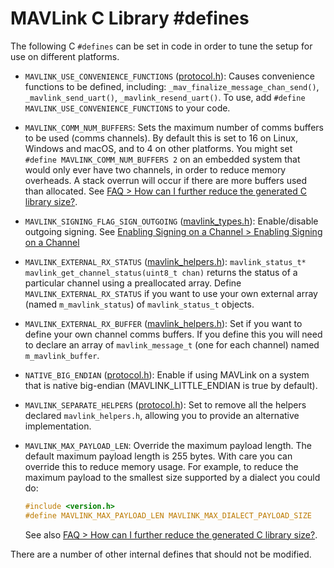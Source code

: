 # MAVLink C Library #defines

The following C `#defines` can be set in code in order to tune the setup for use on different platforms.

- `MAVLINK_USE_CONVENIENCE_FUNCTIONS` ([protocol.h](https://github.com/ArduPilot/pymavlink/blob/master/generator/C/include_v2.0/protocol.h)): Causes convenience functions to be defined, including: `_mav_finalize_message_chan_send()`, `_mavlink_send_uart()`, `_mavlink_resend_uart()`. To use, add `#define MAVLINK_USE_CONVENIENCE_FUNCTIONS` to your code.
- `MAVLINK_COMM_NUM_BUFFERS`: Sets the maximum number of comms buffers to be used (comms channels).
  By default this is set to 16 on Linux, Windows and macOS, and to 4 on other platforms.
  You might set `#define MAVLINK_COMM_NUM_BUFFERS 2` on an embedded system that would only ever have two channels, in order to reduce memory overheads.
  A stack overrun will occur if there are more buffers used than allocated.
  See [FAQ > How can I further reduce the generated C library size?](../about/faq.md#developers).
- `MAVLINK_SIGNING_FLAG_SIGN_OUTGOING` ([mavlink_types.h](https://github.com/ArduPilot/pymavlink/blob/master/generator/C/include_v2.0/mavlink_types.h)): Enable/disable outgoing signing.
  See [Enabling Signing on a Channel > Enabling Signing on a Channel](../mavgen_c/message_signing_c.md#enabling_signing_channel)
- `MAVLINK_EXTERNAL_RX_STATUS` ([mavlink_helpers.h](https://github.com/ArduPilot/pymavlink/blob/master/generator/C/include_v2.0/mavlink_helpers.h)): `mavlink_status_t* mavlink_get_channel_status(uint8_t chan)` returns the status of a particular channel using a preallocated array.
  Define `MAVLINK_EXTERNAL_RX_STATUS` if you want to use your own external array (named `m_mavlink_status`) of `mavlink_status_t` objects.
- `MAVLINK_EXTERNAL_RX_BUFFER` ([mavlink_helpers.h](https://github.com/ArduPilot/pymavlink/blob/master/generator/C/include_v2.0/mavlink_helpers.h)): Set if you want to define your own channel comms buffers.
  If you define this you will need to declare an array of `mavlink_message_t` (one for each channel) named `m_mavlink_buffer`.
- `NATIVE_BIG_ENDIAN` ([protocol.h](https://github.com/ArduPilot/pymavlink/blob/master/generator/C/include_v2.0/protocol.h)): Enable if using MAVLink on a system that is native big-endian (MAVLINK_LITTLE_ENDIAN is true by default).
- `MAVLINK_SEPARATE_HELPERS` ([protocol.h](https://github.com/ArduPilot/pymavlink/blob/master/generator/C/include_v2.0/protocol.h)): Set to remove all the helpers declared `mavlink_helpers.h`, allowing you to provide an alternative implementation.
- `MAVLINK_MAX_PAYLOAD_LEN`: Override the maximum payload length.
  The default maximum payload length is 255 bytes. With care you can override this to reduce memory usage.
  For example, to reduce the maximum payload to the smallest size supported by a dialect you could do:
  
  ```c
  #include <version.h>
  #define MAVLINK_MAX_PAYLOAD_LEN MAVLINK_MAX_DIALECT_PAYLOAD_SIZE
  ```

  See also [FAQ > How can I further reduce the generated C library size?](../about/faq.md#developers).


There are a number of other internal defines that should not be modified.
